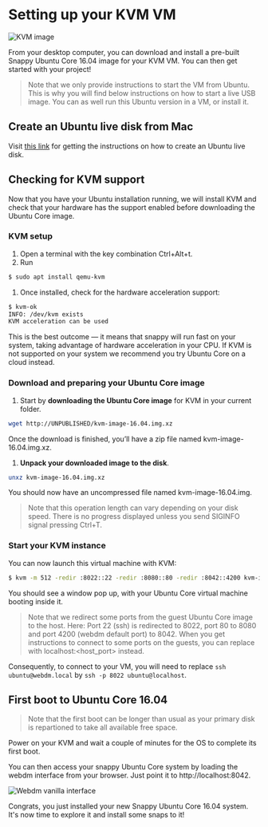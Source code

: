 # Setting up your KVM VM

![KVM image](https://raw.githubusercontent.com/ubuntu-core/snappy-dev-website/master/src/img/devices/kvm.png "KVM image")

From your desktop computer, you can download and install a pre-built Snappy Ubuntu Core 16.04 image for your KVM VM. You can then get started with your project!
> Note that we only provide instructions to start the VM from Ubuntu. This is why you will find below instructions
> on how to start a live USB image. You can as well run this Ubuntu version in a VM, or install it.

## Create an Ubuntu live disk from Mac

Visit [this link](http://www.ubuntu.com/download/desktop/create-a-usb-stick-on-mac-osx) for getting the instructions on how to create an Ubuntu live disk.

## Checking for KVM support

Now that you have your Ubuntu installation running, we will install KVM and check that your hardware has the support
enabled before downloading the Ubuntu Core image.

### KVM setup

1. Open a terminal with the key combination Ctrl+Alt+t.
1. Run
```sh
$ sudo apt install qemu-kvm
```
1. Once installed, check for the hardware acceleration support:
```sh
$ kvm-ok
INFO: /dev/kvm exists
KVM acceleration can be used
```

This is the best outcome — it means that snappy will run fast on your system, taking advantage of hardware acceleration
in your CPU. If KVM is not supported on your system we recommend you try Ubuntu Core on a cloud instead.

### Download and preparing your Ubuntu Core image

1. Start by **downloading the Ubuntu Core image** for KVM in your current folder.
```sh
wget http://UNPUBLISHED/kvm-image-16.04.img.xz
```
Once the download is finished, you’ll have a zip file named kvm-image-16.04.img.xz.

1. **Unpack your downloaded image to the disk**.
```sh
unxz kvm-image-16.04.img.xz
```

You should now have an uncompressed file named kvm-image-16.04.img.

 > Note that this operation length can vary depending on your disk speed. There is no progress displayed unless you send SIGINFO signal pressing Ctrl+T.

### Start your KVM instance

You can now launch this virtual machine with KVM:
```sh
$ kvm -m 512 -redir :8022::22 -redir :8080::80 -redir :8042::4200 kvm-image-16.04.img
```

You should see a window pop up, with your Ubuntu Core virtual machine booting inside it.

 > Note that we redirect some ports from the guest Ubuntu Core image to the host. Here:
 > Port 22 (ssh) is redirected to 8022, port 80 to 8080 and port 4200 (webdm default port) to 8042.
 > When you get instructions to connect to some ports on the guests, you can replace with localhost:<host_port> instead.

Consequently, to connect to your VM, you will need to replace ```ssh ubuntu@webdm.local``` by
```ssh -p 8022 ubuntu@localhost```.

## First boot to Ubuntu Core 16.04

> Note that the first boot can be longer than usual as your primary disk is repartioned to take all available free space.

Power on your KVM and wait a couple of minutes for the OS to complete its first boot.

You can then access your snappy Ubuntu Core system by loading the webdm interface from your browser. Just point it to
http://localhost:8042.

![Webdm vanilla interface](https://raw.githubusercontent.com/ubuntu-core/snappy-dev-website/master/src/img/setup/webdm.png)



Congrats, you just installed your new Snappy Ubuntu Core 16.04 system. It's now time to explore it and
install some snaps to it!
